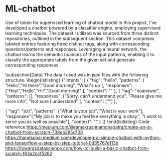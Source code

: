 # ML-chatbot
Use of token for supervised learning of chatbot model
In this project, I've developed a chatbot powered by a classifier engine, employing supervised learning techniques. The dataset I utilized was sourced from three distinct repositories, outlined in the subsequent section. This dataset comprises labeled entries featuring three distinct tags, along with corresponding questions/patterns and responses. Leveraging a neural network, the chatbot learns the semantic nuances of the input patterns, enabling it to classify the appropriate labels from the given set and generate corresponding responses.


\subsection{Data}
The data  I used was in json files with the following structure.
\begin{lstlisting}
{"intents": [
   {
    "tag": "hello",
    "patterns": [ "Hello","Hi there","Good morning",
                    "What's up ],
    "responses": ["Hey!","Hello","Hi!","Good morning!" ],
    "context": ""
  },
  { "tag": "noanswer",
    "patterns": [],
    "responses": ["Sorry, can't understand you", 
    "Please give me more info", "Not sure I understand" ],
    "context": [""]
  },
        
  {
    "tag": "job",
    "patterns": ["What is your job", "What is your work"],
    "responses":["My job is to make you
                feel like everything is okay.",
      "I work to serve you as well as possible"],
    "context": ""
  }
]}
\end{lstlisting}
Code reference:https://medium.com/@ramakrushnamohapatra/create-an-ai-chatbot-from-scratch-738ea385d108 
https://handsonai.medium.com/developing-a-simple-chatbot-with-python-and-tensorflow-a-step-by-step-tutorial-0d35767e113b
https://towardsdatascience.com/how-to-build-a-basic-chatbot-from-scratch-f63a2ccf5262


